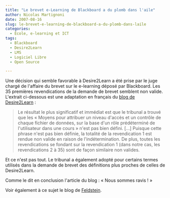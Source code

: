 ```yaml
---
title: "Le brevet e-Learning de Blackboard a du plomb dans l'aile"
author: Nicolas Martignoni
date: 2007-08-16
slug: le-brevet-e-learning-de-blackboard-a-du-plomb-dans-laile
categories:
  - École, e-learning et ICT
tags:
  - Blackboard
  - Desire2Learn
  - LMS
  - Logiciel Libre
  - Open Source

---
```

Une décision qui semble favorable à Desire2Learn a été prise par le juge chargé de l'affaire du brevet sur le e-learning déposé par Blackboard. Les 35 premières revendications de la demande de brevet semblent non valide. L'extrait ci-dessous est une adaptation en français du [blog de Desire2Learn](http://www.desire2learn.com/patentinfo/) :

> Le résultat le plus significatif et immédiat est que le tribunal a trouvé que les « Moyens pour attribuer un niveau d'accès et un contrôle de chaque fichier de données, sur la base d'un rôle prédéterminé de l'utilisateur dans une cours » n'est pas bien défini. […] Puisque cette phrase n'est pas bien définie, la totalité de la revendication 1 est rendue non valide en raison de l'indétermination. De plus, toutes les revendications se fondant sur la revendication 1 (dans notre cas, les revendications 2 à 35) sont de façon similaire non valides.

Et ce n'est pas tout. Le tribunal a également adopté pour certains termes utilisés dans la demande de brevet des définitions plus proches de celles de Desire2Learn.

Comme le dit en conclusion l'article du blog : « Nous sommes ravis ! »

Voir également à ce sujet le blog de [Feldstein](http://mfeldstein.com/first-35-claims-of-blackboards-patent-ruled-invalid/).

<!--more-->
